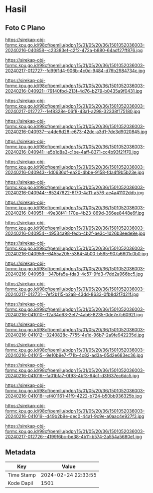 # Hasil

## Foto C Plano

https://sirekap-obj-formc.kpu.go.id/98cf/pemilu/pdpr/15/01/05/20/36/1501052036003-20240216-040858--c23383ef-c2f2-472a-b880-64adf27ff876.jpg

https://sirekap-obj-formc.kpu.go.id/98cf/pemilu/pdpr/15/01/05/20/36/1501052036003-20240217-012727--fd99f1d4-906b-4c0d-9484-d76b2984734c.jpg

https://sirekap-obj-formc.kpu.go.id/98cf/pemilu/pdpr/15/01/05/20/36/1501052036003-20240216-040921--79140fbd-213f-4d76-b279-b0435a9f0431.jpg

https://sirekap-obj-formc.kpu.go.id/98cf/pemilu/pdpr/15/01/05/20/36/1501052036003-20240217-012727--1ef8328e-06f8-43a1-a298-32338f175180.jpg

https://sirekap-obj-formc.kpu.go.id/98cf/pemilu/pdpr/15/01/05/20/36/1501052036003-20240216-040937--a4de6d28-e673-42dc-a3d1-7de3d9020845.jpg

https://sirekap-obj-formc.kpu.go.id/98cf/pemilu/pdpr/15/01/05/20/36/1501052036003-20240216-040941--e5b1d8a3-c1be-4aff-8371-cc4b93f21f70.jpg

https://sirekap-obj-formc.kpu.go.id/98cf/pemilu/pdpr/15/01/05/20/36/1501052036003-20240216-040943--1d0636df-ea20-4bbe-9158-fda4f9b5b23e.jpg

https://sirekap-obj-formc.kpu.go.id/98cf/pemilu/pdpr/15/01/05/20/36/1501052036003-20240216-040944--85247622-6f70-4a11-a576-ae4a41102ddb.jpg

https://sirekap-obj-formc.kpu.go.id/98cf/pemilu/pdpr/15/01/05/20/36/1501052036003-20240216-040951--49e38f41-170e-4b23-869d-366ee8448e6f.jpg

https://sirekap-obj-formc.kpu.go.id/98cf/pemilu/pdpr/15/01/05/20/36/1501052036003-20240216-040954--49534a98-fecb-4b2f-ae3c-1d26b3eede9e.jpg

https://sirekap-obj-formc.kpu.go.id/98cf/pemilu/pdpr/15/01/05/20/36/1501052036003-20240216-040956--6455a205-5364-4b00-b565-907a6601c0b0.jpg

https://sirekap-obj-formc.kpu.go.id/98cf/pemilu/pdpr/15/01/05/20/36/1501052036003-20240216-040958--347bfa5a-fda3-4c57-9fd3-f7dd2a966bc5.jpg

https://sirekap-obj-formc.kpu.go.id/98cf/pemilu/pdpr/15/01/05/20/36/1501052036003-20240217-012731--7ef2b115-b2a8-43dd-8633-0fb8d2f7d21f.jpg

https://sirekap-obj-formc.kpu.go.id/98cf/pemilu/pdpr/15/01/05/20/36/1501052036003-20240216-041010--12a34d63-2ef7-4ab6-8235-0de7e7c6092f.jpg

https://sirekap-obj-formc.kpu.go.id/98cf/pemilu/pdpr/15/01/05/20/36/1501052036003-20240216-041012--3240828c-7755-4e1d-96b7-2a9fe942235d.jpg

https://sirekap-obj-formc.kpu.go.id/98cf/pemilu/pdpr/15/01/05/20/36/1501052036003-20240216-041015--9e10b9e7-f71b-4c82-ad3a-05d2e683ec36.jpg

https://sirekap-obj-formc.kpu.go.id/98cf/pemilu/pdpr/15/01/05/20/36/1501052036003-20240216-041016--fa01bfa7-0f93-4bf3-94c1-d3f637ec6dc5.jpg

https://sirekap-obj-formc.kpu.go.id/98cf/pemilu/pdpr/15/01/05/20/36/1501052036003-20240216-041018--ef401161-41f9-4222-b724-b50bb936325b.jpg

https://sirekap-obj-formc.kpu.go.id/98cf/pemilu/pdpr/15/01/05/20/36/1501052036003-20240216-041019--d49b2b9e-dec0-44a1-9c9e-a0aac4e927f3.jpg

https://sirekap-obj-formc.kpu.go.id/98cf/pemilu/pdpr/15/01/05/20/36/1501052036003-20240217-012726--4199f6bc-be38-4b11-b574-2a554a5680e1.jpg


## Metadata

| Key        | Value               |
| ---------- | ------------------- |
| Time Stamp | 2024-02-24 22:33:55 |
| Kode Dapil | 1501                |



